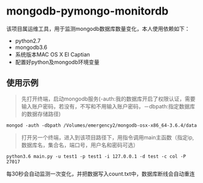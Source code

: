 # mongodb-pymongo-monitordb
该项目属运维工具，用于监测mongodb数据库数量变化，本人使用依赖如下：

- python2.7
- mongodb3.6
- 系统版本MAC OS X EI Captian
- 配置好python及mongodb环境变量

## 使用示例
> 先打开终端，启动mongodb服务(-auth:我的数据库开启了权限认证，需要输入账户密码，若没有，不写和不用输入账户密码，－dbpath:指定数据库的数据存储路径)

    mongod -auth -dbpath /Volumes/emergency2/mongodb-osx-x86_64-3.6.4/data

>打开另一个终端，进入到该项目路径下，用指令调用main主函数（指定ip,数据库名，集合名，端口号，用户名和密码可选）

    python3.6 main.py -u test1 -p test1 -i 127.0.0.1 -d test -c col -P 27017
    

每30秒会自动监测一次变化，并把数据写入count.txt中，数据库断线会自动重连

